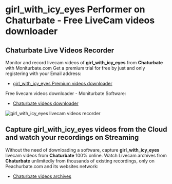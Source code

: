 # girl_with_icy_eyes Performer on Chaturbate - Free LiveCam videos downloader

## Chaturbate Live Videos Recorder

Monitor and record livecam videos of **girl_with_icy_eyes** from **Chaturbate** with Moniturbate.com
Get a premium trial for free by just and only registering with your Email address:
* [girl_with_icy_eyes Premium videos downloader](https://moniturbate.com/request-demo-licence-key.html)

Free livecam videos downloader - Moniturbate Software:
* [Chaturbate videos downloader](https://moniturbate.com/moniturbate-download-software.html)

![girl_with_icy_eyes livecam videos recorder](https://peachurnet.com/templates/moniturbate-software.png)


## Capture girl_with_icy_eyes videos from the Cloud and watch your recordings on Streaming

Without the need of downloading a software, capture **girl_with_icy_eyes** livecam videos from **Chaturbate** 100% online.
Watch Livecam archives from **Chaturbate** unlimitedly from thousands of existing recordings, only on Peachurbate.com and its websites network:
* [Chaturbate videos archives](https://peachurnet.com/)
